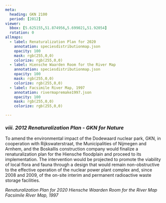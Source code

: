 ```yaml
---
meta:
  heading: GKN 2100
  period: [2012]
viewer:
  bbox: [5.625155,51.874956,5.699021,51.92054]
  rotation: 0
allmaps:
  - label: Renaturalization Plan for 2020
    annotation: speciesdistributionmap.json
    opacity: 100
    mask: rgb(255,0,0)
    colorize: rgb(255,0,0)
  - label: Hiensche Waarden Room for the River Map
    annotation: speciesdistributionmap.json
    opacity: 100
    mask: rgb(255,0,0)
    colorize: rgb(255,0,0)
  - label: Facsimile River Map, 1997
    annotation: rivermapremake1997.json
    opacity: 100
    mask: rgb(255,0,0)
    colorize: rgb(255,0,0)

---
```


### _viii.    2012 Renaturalization Plan - GKN for Nature_

To amend the environmental impact of the Dodewaard nuclear park, GKN, in cooperation with Rijkswaterstraat, the Municipalities of Nijmegen and Arnhem, and the Boskallis construction company would finalize a renaturalization plan for the Hiensche floodplain and proceed to its implementation. The intervention would be projected to promote the viability of local flora and fauna through a design that would remain non-obstructive to the effective operation of the nuclear power plant complex and, since 2008 and 2009, of the on-site interim and permanent radioactive waste storage facilities.

_Renaturalization Plan for 2020_
_Hiensche Waarden Room for the River Map_
_Facsimile River Map, 1997_
